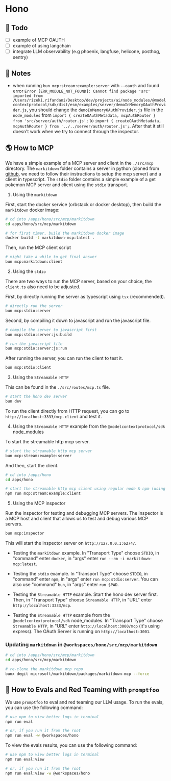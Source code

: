 # Hono

## 🎯 Todo

- [ ] example of MCP OAUTH
- [ ] example of using langchain
- [ ] integrate LLM observability (e.g phoenix, langfuse, helicone, posthog, sentry)

## 📝 Notes

- when running `bun mcp:stream:example:server` with `--oauth` and found error `Error [ERR_MODULE_NOT_FOUND]: Cannot find package 'src' imported from /Users/rizeki.rifandani/Desktop/dev/projects/ai/node_modules/@modelcontextprotocol/sdk/dist/esm/examples/server/demoInMemoryOAuthProvider.js`, you should change the `demoInMemoryOAuthProvider.js` file in the `node_modules` from `import { createOAuthMetadata, mcpAuthRouter } from 'src/server/auth/router.js';` to `import { createOAuthMetadata, mcpAuthRouter } from '../../server/auth/router.js';`. After that it still doesn't work when we try to connect through the inspector.

## 🌎 How to MCP

We have a simple example of a MCP server and client in the `./src/mcp` directory.
The `markitdown` folder contains a server in python (cloned from [github](https://github.com/microsoft/markitdown/tree/main/packages/markitdown-mcp), we need to follow their instructions to setup the mcp server) and a client in typescript.
The `stdio` folder contains a simple example of a get pokemon MCP server and client using the `stdio` transport.

1. Using the `markitdown`

First, start the docker service (orbstack or docker desktop), then build the `markitdown` docker image:

```bash
# cd into /apps/hono/src/mcp/markitdown
cd apps/hono/src/mcp/markitdown

# for first timer, build the markitdown docker image
docker build -t markitdown-mcp:latest .
```

Then, run the MCP client script

```bash
# might take a while to get final answer
bun mcp:markitdown:client
```

2. Using the `stdio`

There are two ways to run the MCP server, based on your choice, the `client.ts` also need to be adjusted.

First, by directly running the server as typescript using `tsx` (recommended).

```bash
# directly run the server
bun mcp:stdio:server
```

Second, by compiling it down to javascript and run the javascript file.

```bash
# compile the server to javascript first
bun mcp:stdio:server:js:build

# run the javascript file
bun mcp:stdio:server:js:run
```

After running the server, you can run the client to test it.

```bash
bun mcp:stdio:client
```

3. Using the `Streamable HTTP`

This can be found in the `./src/routes/mcp.ts` file.

```bash
# start the hono dev server
bun dev
```

To run the client directly from HTTP request, you can go to `http://localhost:3333/mcp-client` and test it.

4. Using the `Streamable HTTP` example from the `@modelcontextprotocol/sdk` node_modules

To start the streamable http mcp server.

```bash
# start the streamable http mcp server
bun mcp:stream:example:server
```

And then, start the client.

```bash
# cd into /apps/hono
cd apps/hono

# start the streamable http mcp client using regular node & npm (using bun throws errors `TypeError: process.stdin.setRawMode is not a function`)
npm run mcp:stream:example:client
```

5. Using the MCP inspector

Run the inspector for testing and debugging MCP servers. The inspector is a MCP host and client that allows us to test and debug various MCP servers.

```bash
bun mcp:inspector
```

This will start the inspector server on `http://127.0.0.1:6274/`.

- Testing the `markitdown` example. In "Transport Type" choose `STDIO`, in "command" enter `docker`, in "args" enter `run --rm -i markitdown-mcp:latest`.

- Testing the `stdio` example. In "Transport Type" choose `STDIO`, in "command" enter `npm`, in "args" enter `run mcp:stdio:server`. You can also use "command" `bun`, in "args" enter `run $PWD`.

- Testing the `Streamable HTTP` example. Start the hono dev server first. Then, in "Transport Type" choose `Streamable HTTP`, in "URL" enter `http://localhost:3333/mcp`.

- Testing the `Streamable HTTP` example from the `@modelcontextprotocol/sdk` node_modules. In "Transport Type" choose `Streamable HTTP`, in "URL" enter `http://localhost:3000/mcp` (it's using express). The OAuth Server is running on `http://localhost:3001`.

### Updating `markitdown` in `@workspaces/hono/src/mcp/markitdown`

```bash
# cd into /apps/hono/src/mcp/markitdown
cd apps/hono/src/mcp/markitdown

# re-clone the markitdown mcp repo
bunx degit microsoft/markitdown/packages/markitdown-mcp --force
```

## 🧪 How to Evals and Red Teaming with `promptfoo`

We use `promptfoo` to eval and red teaming our LLM usage. To run the evals, you can use the following command:

```bash
# use npm to view better logs in terminal
npm run eval

# or, if you run it from the root
npm run eval -w @workspaces/hono
```

To view the evals results, you can use the following command:

```bash
# use npm to view better logs in terminal
npm run eval:view

# or, if you run it from the root
npm run eval:view -w @workspaces/hono
```
